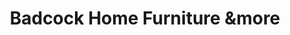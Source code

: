 ---
title: "Badcock Home Furniture &more"
url: /spartanburg/badcock-home-furniture-andmore/
shop: furniture
---